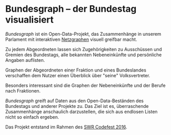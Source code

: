 # Bundesgraph &ndash; der Bundestag visualisiert

*Bundesgraph* ist ein Open-Data-Projekt, das Zusammenhänge in unserem
Parlament mit interaktiven [Netzgraphen](https://de.wikipedia.org/wiki/Netzdiagramm) visuell greifbar macht.

Zu jedem Abgeordneten lassen sich Zugehörigkeiten zu Ausschüssen und Gremien
des Bundestags, alle bekannten Nebeneinkünfte und persönliche Angaben
auflisten.

Graphen der Abgeordneten einer Fraktion und eines Bundeslandes verschaffen
dem Nutzer einen Überblick über "seine" Volksvertreter.

Besonders interessant sind die Graphen der Nebeneinkünfte und der Berufe
nach Fraktionen.

*Bundesgraph* greift auf Daten aus den Open-Data-Beständen des Bundestags und
anderer Projekte zu. Das Ziel ist es, überraschende Zusammenhänge anschaulich
darzustellen, die sich aus endlosen Listen nicht so einfach ergeben.

Das Projekt entstand im Rahmen des [SWR Codefest 2016](http://www.swr.de/codefest/codefest/-/id=17612852/did=17872174/nid=17612852/nrijja/index.html).
